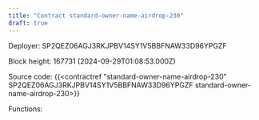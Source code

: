 ```yaml
---
title: "Contract standard-owner-name-airdrop-230"
draft: true
---
```

Deployer: SP2QEZ06AGJ3RKJPBV14SY1V5BBFNAW33D96YPGZF


 



Block height: 167731 (2024-09-29T01:08:53.000Z)

Source code: {{<contractref "standard-owner-name-airdrop-230" SP2QEZ06AGJ3RKJPBV14SY1V5BBFNAW33D96YPGZF standard-owner-name-airdrop-230>}}

Functions:


